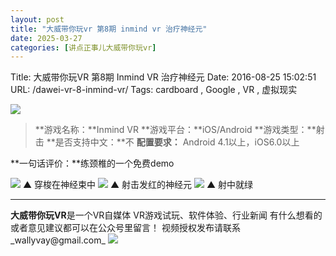 ```yaml
---
layout: post
title: "大威带你玩vr 第8期 inmind vr 治疗神经元"
date: 2025-03-27
categories: [讲点正事儿大威带你玩vr]
---
```


Title: 大威带你玩VR 第8期 Inmind VR 治疗神经元
Date: 2016-08-25 15:02:51
URL: /dawei-vr-8-inmind-vr/
Tags: cardboard , Google , VR , 虚拟现实

![](http://img.weimao.me/2019-05-21-024708.png)


> **游戏名称：**Inmind VR **游戏平台：**iOS/Android **游戏类型：**射击 **是否支持中文：**不 **配置要求：** Android 4.1以上，iOS6.0以上

**一句话评价：**练颈椎的一个免费demo

![](http://img.weimao.me/2019-05-21-024730.gif) ▲ 穿梭在神经束中 ![](http://img.weimao.me/2019-05-21-024739.gif) ▲ 射击发红的神经元 ![](http://img.weimao.me/2019-05-21-024748.gif) ▲ 射中就绿

* * *

**大威带你玩VR**是一个VR自媒体 VR游戏试玩、软件体验、行业新闻 有什么想看的或者意见建议都可以在公众号里留言！ 视频授权发布请联系_wallyvay@gmail.com_ ![](http://img.weimao.me/2019-05-21-024751.png)